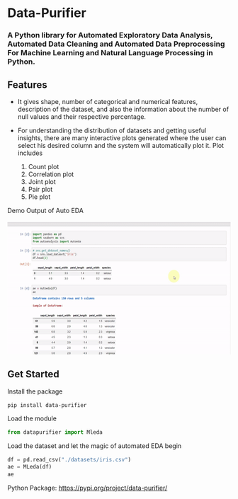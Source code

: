 # Data-Purifier

### A Python library for Automated Exploratory Data Analysis, Automated Data Cleaning and Automated Data Preprocessing For Machine Learning and Natural Language Processing in Python.


## Features

* It gives shape, number of categorical and numerical features, description of the dataset, and also the information about the number of null values and their respective percentage. 

* For understanding the distribution of datasets and getting useful insights, there are many interactive plots generated where the user can select his desired column and the system will automatically plot it. Plot includes
   1. Count plot
   2. Correlation plot
   3. Joint plot
   4. Pair plot
   5. Pie plot 


Demo Output of Auto EDA
<br><br>
<img src = "./static/demo.gif" width="600px" height = "300px">


## Get Started

Install the package
```
pip install data-purifier
```

Load the module
```python
from datapurifier import Mleda
```

Load the dataset and let the magic of automated EDA begin

```python
df = pd.read_csv("./datasets/iris.csv")
ae = MLeda(df)
ae
```

Python Package: https://pypi.org/project/data-purifier/